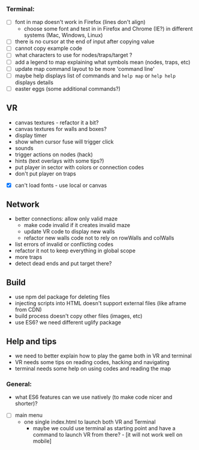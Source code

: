 ### Terminal:
- [ ] font in map doesn't work in Firefox (lines don't align)
  - choose some font and test in in Firefox and Chrome (IE?) in different systems (Mac, Windows, Linux)
- [ ] there is no cursor at the end of input after copying value
- [ ] cannot copy example code
- [ ] what characters to use for nodes/traps/target ?
- [ ] add a legend to map explaining what symbols mean (nodes, traps, etc)
- [ ] update map command layout to be more 'command line'
- [ ] maybe help displays list of commands and `help map` or `help help` displays details
- [ ] easter eggs (some additional commands?)

## VR

- canvas textures - refactor it a bit?
- canvas textures for walls and boxes?
- display timer
- show when cursor fuse will trigger click
- sounds
- trigger actions on nodes (hack)
- hints (text overlays with some tips?)
- put player in sector with colors or connection codes
- don't put player on traps
- [x] can't load fonts - use local or canvas

## Network

- better connections: allow only valid maze
  - make code invalid if it creates invalid maze
  - update VR code to display new walls
  - refactor new walls code not to rely on rowWalls and colWalls
- list errors of invalid or conflicting codes
- refactor it not to keep everything in global scope
- more traps
- detect dead ends and put target there?


## Build

- use npm del package for deleting files
- injecting scripts into HTML doesn't support external files (like aframe from CDN)
- build process doesn't copy other files (images, etc)
- use ES6? we need different uglify package

## Help and tips

- we need to better explain how to play the game both in VR and terminal
- VR needs some tips on reading codes, hacking and navigating
- terminal needs some help on using codes and reading the map

### General:
- what ES6 features can we use natively (to make code nicer and shorter)?
- [ ] main menu
  - one single index.html to launch both VR and Terminal
    - maybe we could use terminal as starting point and have a command to launch VR from there? - [it will not work well on mobile]
